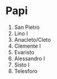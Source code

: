 # Papi

1. San Pietro 
2. Lino I
3. Anacleto/Cleto
4. Clemente I
5. Evaristo
6. Alessandro I
7. Sisto I
8. Telesforo
